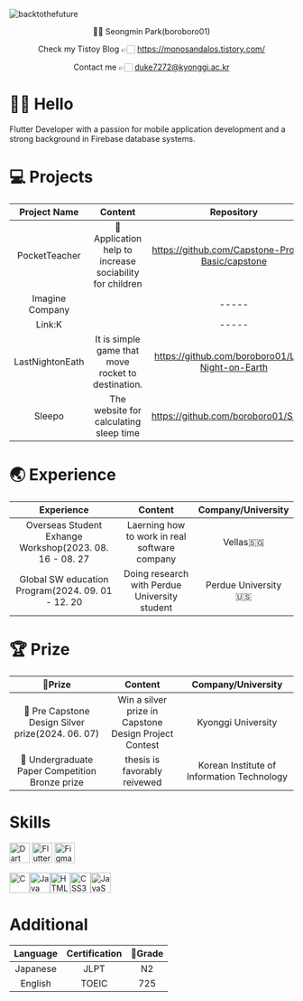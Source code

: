 ![backtothefuture](https://github.com/boroboro01/boroboro01/assets/98679575/b442db09-fe60-46cc-9a15-6d31629c247a)

<div align = 'center'>
  👶🏻 Seongmin Park(boroboro01)

  Check my Tistoy Blog 👉🏻 https://monosandalos.tistory.com/
  
  Contact me 👉🏻 [duke7272@kyonggi.ac.kr](mailto:duke7272@kyonggi.ac.kr)
</div>


👋🏻 Hello
==================
Flutter Developer with a passion for mobile application development and a strong background in Firebase database systems.

💻 Projects
==================
|Project Name|Content|Repository|
|:------:|:---:|:---:|
|PocketTeacher|🌱 Application help to increase sociability for children|https://github.com/Capstone-Project-Basic/capstone|
|Imagine Company||-----||-----|
|Link:K||-----||-----|
|LastNightonEath|It is simple game that move rocket to destination.|https://github.com/boroboro01/Last-Night-on-Earth|
|Sleepo|The website for calculating sleep time|https://github.com/boroboro01/Sleepo|


🌏 Experience
==================
|Experience|Content|Company/University|
|:------:|:---:|:---:|
|Overseas Student Exhange Workshop(2023. 08. 16 - 08. 27|Laerning how to work in real software company|Vellas🇸🇬|
|Global SW education Program(2024. 09. 01 - 12. 20|Doing research with Perdue University student|Perdue University🇺🇸|

🏆 Prize
==================
|Prize|Content|Company/University|
|:------:|:---:|:---:|
|🥈 Pre Capstone Design Silver prize(2024. 06. 07)|Win a silver prize in Capstone Design Project Contest|Kyonggi University|
|🥉 Undergraduate Paper Competition Bronze prize|thesis is favorably reivewed|Korean Institute of Information Technology|

Skills
==================
<a href="https://dart.dev/" target="_blank" rel="noreferrer"><img src="https://raw.githubusercontent.com/danielcranney/readme-generator/main/public/icons/skills/dart-colored.svg" width="36" height="36" alt="Dart" /></a>
<a href="https://flutter.dev/" target="_blank" rel="noreferrer"><img src="https://raw.githubusercontent.com/danielcranney/readme-generator/main/public/icons/skills/flutter-colored.svg" width="36" height="36" alt="Flutter" /></a>
<a href="https://www.figma.com/" target="_blank" rel="noreferrer"><img src="https://raw.githubusercontent.com/danielcranney/readme-generator/main/public/icons/skills/figma-colored.svg" width="36" height="36" alt="Figma" /></a>
<p align="left">
<a href="https://docs.microsoft.com/en-us/cpp/?view=msvc-170" target="_blank" rel="noreferrer"><img src="https://raw.githubusercontent.com/danielcranney/readme-generator/main/public/icons/skills/c-colored.svg" width="36" height="36" alt="C" /></a><a href="https://www.oracle.com/java/" target="_blank" rel="noreferrer"><img src="https://raw.githubusercontent.com/danielcranney/readme-generator/main/public/icons/skills/java-colored.svg" width="36" height="36" alt="Java" /></a><a href="https://developer.mozilla.org/en-US/docs/Glossary/HTML5" target="_blank" rel="noreferrer"><img src="https://raw.githubusercontent.com/danielcranney/readme-generator/main/public/icons/skills/html5-colored.svg" width="36" height="36" alt="HTML5" /></a><a href="https://www.w3.org/TR/CSS/#css" target="_blank" rel="noreferrer"><img src="https://raw.githubusercontent.com/danielcranney/readme-generator/main/public/icons/skills/css3-colored.svg" width="36" height="36" alt="CSS3" /></a><a href="https://developer.mozilla.org/en-US/docs/Web/JavaScript" target="_blank" rel="noreferrer"><img src="https://raw.githubusercontent.com/danielcranney/readme-generator/main/public/icons/skills/javascript-colored.svg" width="36" height="36" alt="JavaScript" /></a>
</p>

Additional
==================
|Language|Certification|Grade|
|:------:|:---:|:---:|
|Japanese|JLPT|N2|
|English|TOEIC|725|

